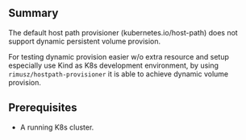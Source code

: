## Summary
The default host path provisioner (kubernetes.io/host-path) does not support dynamic persistent volume provision. 

For testing dynamic provision easier w/o extra resource and setup especially use Kind as K8s development environment, by using `rimusz/hostpath-provisioner` it is able to achieve dynamic volume provision.

## Prerequisites
- A running K8s cluster.
